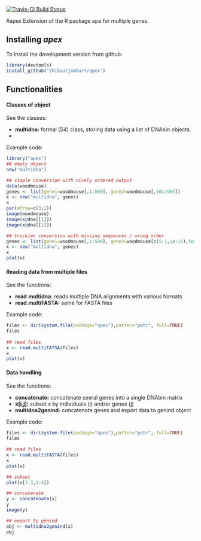 [![Travis-CI Build Status](https://travis-ci.org/thibautjombart/apex.png?branch=master)](https://travis-ci.org/thibautjombart/apex)

#apex
Extension of the R package ape for multiple genes.

Installing *apex*
-------------
To install the development version from github: 
```r
library(devtools)
install_github("thibautjombart/apex")
```

Functionalities
----------------

#### Classes of object

See the classes:
* **multidna:** formal (S4) class, storing data using a list of DNAbin objects.
* 
Example code:
```r
library("apex")
## empty object
new("multidna")

## simple conversion with nicely ordered output
data(woodmouse)
genes <- list(gene1=woodmouse[,1:500], gene2=woodmouse[,501:965])
x <- new("multidna", genes)
x
par(mfrow=c(3,1))
image(woodmouse)
image(x@dna[[1]])
image(x@dna[[2]])

## trickier conversion with missing sequences / wrong order
genes <- list(gene1=woodmouse[,1:500], gene2=woodmouse[c(5:1,14:15),501:965])
x <- new("multidna", genes)
x
plot(x)
```

#### Reading data from multiple files
See the functions:
* **read.multidna:** reads multiple DNA alignments with various formats
* **read.multiFASTA:** same for FASTA files

Example code:
```r
files <- dir(system.file(package="apex"),patter="patr", full=TRUE)
files
     
## read files
x <- read.multiFATSA(files)
x
plot(x)
```



#### Data handling
See the functions:
* **concatenate:** concatenate seeral genes into a single DNAbin matrix 
* **x[i,j]:** subset x by individuals (i) and/or genes (j)
* **multidna2genind:** concatenate genes and export data to genind object

Example code:
```r
files <- dir(system.file(package="apex"),patter="patr", full=TRUE)
files
     
## read files
x <- read.multiFASTA(files)
x
plot(x)

## subset
plot(x[1:3,2:4])

## concatenate
y <- concatenate(x)
y
image(y)

## export to genind
obj <- multidna2genind(x)
obj

```
